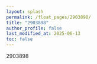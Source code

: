```yaml
---
layout: splash
permalink: /float_pages/2903898/
title: "2903898"
author_profile: false
last_modified_at: 2025-06-13
toc: false
---
```

 
2903898
